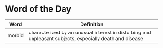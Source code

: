 # Word of the Day

|Word|Definition|
|---|---|
|morbid|characterized by an unusual interest in disturbing and unpleasant subjects, especially death and disease|